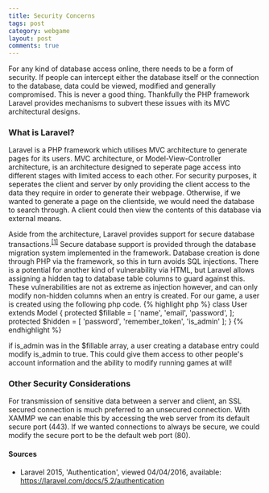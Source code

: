 ```yaml
---
title: Security Concerns
tags: post
category: webgame
layout: post
comments: true
---
```


<p>For any kind of database access online, there needs to be a form of security. If people can intercept either the database itself or the connection to the database, data could be viewed, modified and generally compromised. This is never a good thing. Thankfully the PHP framework Laravel provides mechanisms to subvert these issues with its MVC architectural designs.</p>

<h3>What is Laravel?</h3>
<p>Laravel is a PHP framework which utilises MVC architecture to generate pages for its users. MVC architecture, or Model-View-Controller architecture, is an architecture designed to seperate page access into different stages with limited access to each other. For security purposes, it seperates the client and server by only providing the client access to the data they require in order to generate their webpage. Otherwise, if we wanted to generate a page on the clientside, we would need the database to search through. A client could then view the contents of this database via external means.</p>

<p>Aside from the architecture, Laravel provides support for secure database transactions.<sup><a href="#s1">[1]</a></sup> Secure database support is provided through the database migration system implemented in the framework. Database creation is done through PHP via the framework, so this in turn avoids SQL injections. There is a potential for another kind of vulnerability via HTML, but Laravel allows assigning a hidden tag to database table columns to guard against this. These vulnerabilities are not as extreme as injection however, and can only modify non-hidden columns when an entry is created. For our game, a user is created using the following php code. 
{% highlight php %}
class User extends Model
{
	protected $fillable = [
		'name', 'email', 'password',
	];
	protected $hidden = [
		'password', 'remember_token', 'is_admin'
	];
}
{% endhighlight %}
<p>if is_admin was in the $fillable array, a user creating a database entry could modify is_admin to true. This could give them access to other people's account information and the ability to modify running games at will!</p>

<h3>Other Security Considerations</h3>
<p>For transmission of sensitive data between a server and client, an SSL secured connection is much preferred to an unsecured connection. With XAMMP we can enable this by accessing the web server from its default secure port (443). If we wanted connections to always be secure, we could modify the secure port to be the default web port (80).</p>

<h4>Sources</h4>
<ul class="sources">
  <li id="s1">Laravel 2015, 'Authentication', viewed 04/04/2016, available: <a href="https://laravel.com/docs/5.2/authentication">https://laravel.com/docs/5.2/authentication</a></li>
</ul>

